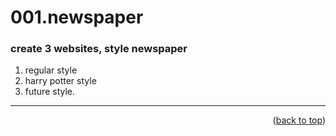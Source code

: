 <a name="topage"></a>

# 001.newspaper

### create 3 websites, style newspaper 
1. regular style 
2. harry potter style
3. future style.

----

<p align="right">(<a href="#topage">back to top</a>)</p>
<br/>
<br/>
